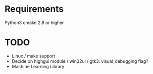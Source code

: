 # Requirements
Python3
cmake 2.8 or higher

# TODO
- Linux / make support
- Decide on highgui module / win32ui / gtk3: visual_debugging flag?
- Machine Learning Library